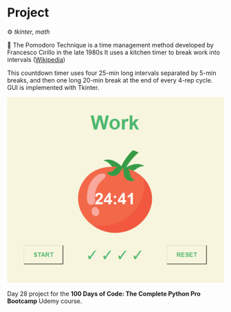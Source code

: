 # Project

⚙ *tkinter, math*

🍅 The Pomodoro Technique is a time management method developed by Francesco Cirillo in the late 1980s It uses a kitchen timer to break work into intervals ([Wikipedia](https://en.wikipedia.org/wiki/Pomodoro_Technique))

This countdown timer uses four 25-min long intervals separated by 5-min breaks, and then one long 20-min break at the end of every 4-rep cycle. GUI is implemented with Tkinter.

![Pomodoro Timer Screenshot](pomodoro_screen.png)

Day 28 project for the __100 Days of Code: The Complete Python Pro Bootcamp__ Udemy course.
